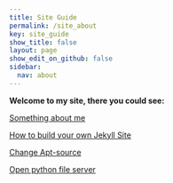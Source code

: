 ```yaml
---
title: Site Guide
permalink: /site_about
key: site_guide
show_title: false
layout: page
show_edit_on_github: false
sidebar:
  nav: about
---
```

**Welcome to my site, there you could see:**

[Something about me](https://www.weigao.cc/about)


[How to build your own Jekyll Site](https://www.weigao.cc/blog/2018/02/02/jekyll.html)


[Change Apt-source](https://www.weigao.cc/blog/2017/01/02/aptsource.html)


[Open python file server](https://www.weigao.cc/blog/2018/02/12/fileserver.html)

